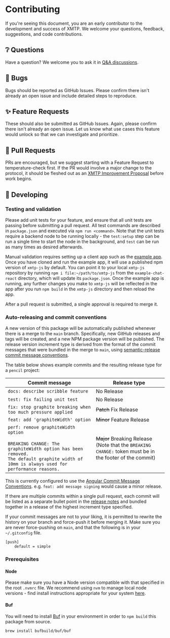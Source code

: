 # Contributing

If you're seeing this document, you are an early contributor to the development and success of XMTP. We welcome your questions, feedback, suggestions, and code contributions.

## ❔ Questions

Have a question? We welcome you to ask it in [Q&A discussions](https://github.com/orgs/xmtp/discussions/categories/q-a).

## 🐞 Bugs

Bugs should be reported as GitHub Issues. Please confirm there isn't already an open issue and include detailed steps to reproduce.

## ✨ Feature Requests

These should also be submitted as GitHub Issues. Again, please confirm there isn't already an open issue. Let us know what use cases this feature would unlock so that we can investigate and prioritize.

## 🔀 Pull Requests

PRs are encouraged, but we suggest starting with a Feature Request to temperature-check first. If the PR would involve a major change to the protocol, it should be fleshed out as an [XMTP Improvement Proposal](https://github.com/xmtp/XIPs/blob/main/XIPs/xip-0-purpose-process.md) before work begins.

## 🔧 Developing

### Testing and validation

Please add unit tests for your feature, and ensure that all unit tests are passing before submitting a pull request. All test commands are described in `package.json` and executed via `npm run <command>`. Note that the unit tests require a backend node to be running locally - the `test:setup` step can be run a single time to start the node in the background, and `test` can be run as many times as desired afterwards.

Manual validation requires setting up a client app such as the [example app](https://github.com/xmtp/example-chat-react). Once you have cloned and run the example app, it will use a published npm version of `xmtp-js` by default. You can point it to your local `xmtp-js` repository by running `npm i file:~/path/to/xmtp-js` from the `example-chat-react` directory, which will update its `package.json`. Once the example app is running, any further changes you make to `xmtp-js` will be reflected in the app after you run `npm build` in the `xmtp-js` directory and then reload the app.

After a pull request is submitted, a single approval is required to merge it.

### Auto-releasing and commit conventions

A new version of this package will be automatically published whenever there is a merge to the `main` branch. Specifically, new GitHub releases and tags will be created, and a new NPM package version will be published. The release version increment type is derived from the format of the commit messages that were bundled in the merge to `main`, using [semantic-release commit message conventions](https://github.com/semantic-release/semantic-release#commit-message-format).

The table below shows example commits and the resulting release type for a `pencil` project:

<!-- prettier-ignore-start -->
| Commit message                                                                                                                                                                                   | Release type                                                                                                    |
| ------------------------------------------------------------------------------------------------------------------------------------------------------------------------------------------------ | --------------------------------------------------------------------------------------------------------------- |
| `docs: describe scribble feature` | No Release |
| `test: fix failing unit test` | No Release |
| `fix: stop graphite breaking when too much pressure applied` | ~~Patch~~ Fix Release |
| `feat: add 'graphiteWidth' option` | ~~Minor~~ Feature Release |
| `perf: remove graphiteWidth option`<br><br>`BREAKING CHANGE: The graphiteWidth option has been removed.`<br>`The default graphite width of 10mm is always used for performance reasons.` | ~~Major~~ Breaking Release <br /> (Note that the `BREAKING CHANGE:` token must be in the footer of the commit) |
<!-- prettier-ignore-end -->

This is currently configured to use the [Angular Commit Message Conventions](https://github.com/angular/angular/blob/master/CONTRIBUTING.md#-commit-message-format). e.g. `feat: add message signing` would cause a minor release.

If there are multiple commits within a single pull request, each commit will be listed as a separate bullet point in the [release notes](https://github.com/xmtp/xmtp-js/releases) and bundled together in a release of the highest increment type specified.

If your commit messages are not to your liking, it is permitted to rewrite the history on your branch and force-push it before merging it. Make sure you are never force-pushing on `main`, and that the following is in your `~/.gitconfig` file.

```
[push]
	default = simple
```

### Prerequisites

#### Node

Please make sure you have a Node version compatible with that specified in the root `.nvmrc` file. We recommend using `nvm` to manage local node versions - find install instructions appropriate for your system [here](https://github.com/nvm-sh/nvm#installing-and-updating).

#### Buf

You will need to install [Buf](https://buf.build/) in your environment in order to `npm build` this package from source.

```bash
brew install bufbuild/buf/buf
```
